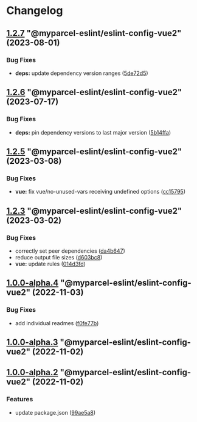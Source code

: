 # Changelog

<!-- MONODEPLOY:BELOW -->

## [1.2.7](https://github/myparcelnl/eslint/compare/@myparcel-eslint/eslint-config-vue2@1.2.6...@myparcel-eslint/eslint-config-vue2@1.2.7) "@myparcel-eslint/eslint-config-vue2" (2023-08-01)


### Bug Fixes

* **deps:** update dependency version ranges ([5de72d5](https://github/myparcelnl/eslint/commit/5de72d5238ff39c4b010926c159bcaeb4b8ccf53))




## [1.2.6](https://github/myparcelnl/eslint/compare/@myparcel-eslint/eslint-config-vue2@1.2.5...@myparcel-eslint/eslint-config-vue2@1.2.6) "@myparcel-eslint/eslint-config-vue2" (2023-07-17)


### Bug Fixes

* **deps:** pin dependency versions to last major version ([5b14ffa](https://github/myparcelnl/eslint/commit/5b14ffa38c220bd614d46bfe61845c40e638255c))




## [1.2.5](https://github/myparcelnl/eslint/compare/@myparcel-eslint/eslint-config-vue2@1.2.4...@myparcel-eslint/eslint-config-vue2@1.2.5) "@myparcel-eslint/eslint-config-vue2" (2023-03-08)


### Bug Fixes

* **vue:** fix vue/no-unused-vars receiving undefined options ([cc15795](https://github/myparcelnl/eslint/commit/cc15795e8b1772a303c99164e34fb96911c78b70))




## [1.2.3](https://github/myparcelnl/eslint/compare/@myparcel-eslint/eslint-config-vue2@1.2.2...@myparcel-eslint/eslint-config-vue2@1.2.3) "@myparcel-eslint/eslint-config-vue2" (2023-03-02)


### Bug Fixes

* correctly set peer dependencies ([da4b647](https://github/myparcelnl/eslint/commit/da4b6474c8f3b996ecfb3fe571c46e4c97eb0104))
* reduce output file sizes ([d603bc8](https://github/myparcelnl/eslint/commit/d603bc80a73f0911e6734fcbf2049bf110704821))
* **vue:** update rules ([014d3fd](https://github/myparcelnl/eslint/commit/014d3fd31072819d8e413b5b61080cdf174abc72))




## [1.0.0-alpha.4](https://github/myparcelnl/eslint/compare/@myparcel-eslint/eslint-config-vue2@1.0.0-alpha.3...@myparcel-eslint/eslint-config-vue2@1.0.0-alpha.4) "@myparcel-eslint/eslint-config-vue2" (2022-11-03)


### Bug Fixes

* add individual readmes ([f0fe77b](https://github/myparcelnl/eslint/commit/f0fe77bd13668afdc7472d474aa967771945ae99))




## [1.0.0-alpha.3](https://github/myparcelnl/eslint/compare/@myparcel-eslint/eslint-config-vue2@1.0.0-alpha.2...@myparcel-eslint/eslint-config-vue2@1.0.0-alpha.3) "@myparcel-eslint/eslint-config-vue2" (2022-11-02)




## [1.0.0-alpha.2](https://github/myparcelnl/eslint/compare/@myparcel-eslint/eslint-config-vue2@1.0.0-alpha.0...@myparcel-eslint/eslint-config-vue2@1.0.0-alpha.2) "@myparcel-eslint/eslint-config-vue2" (2022-11-02)


### Features

* update package.json ([99ae5a8](https://github/myparcelnl/eslint/commit/99ae5a866389101f92e0b7ea077306d9dabb44e4))


